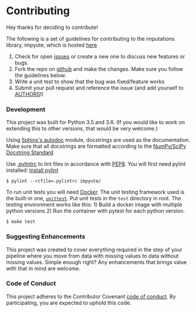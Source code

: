 # Contributing

Hey thanks for deciding to contribute!

The following is a set of guidelines for contributing to the imputations library, impyute, which is hosted [here](https://github.com/eltonlaw/impyute) 

1. Check for open [issues](https://github.com/eltonlaw/impyute/issues) or create a new one to discuss new features or bugs.
2. Fork the repo on [github](https://github.com/eltonlaw/impyute) and make the changes. Make sure you follow the guidelines below.
3. Write a unit test to show that the bug was fixed/feature works 
4. Submit your pull request and reference the issue (and add yourself to [AUTHORS](https://github.com/eltonlaw/impyute/blob/master/AUTHORS.rst)!)

### Development

This project was built for Python 3.5 and 3.6. (If you would like to work on extending this to other versions, that would be very welcome.)

Using [Sphinx's autodoc](http://www.sphinx-doc.org/en/stable/ext/autodoc.html) module, docstrings are used as the documentation. Make sure that all docstrings are formatted according to the [NumPy/SciPy Docstring Standard](https://github.com/numpy/numpy/blob/master/doc/HOWTO_DOCUMENT.rst.txt#docstring-standard)

Use [.pylintrc](https://github.com/eltonlaw/impyute/blob/master/.pylintrc) to lint files in accordance with [PEP8](https://www.python.org/dev/peps/pep-0008/). You will first need pylint installed: [install pylint](https://www.pylint.org/#install)

    $ pylint --rcfile=.pylintrc impyute/

To run unit tests you will need [Docker](https://docs.docker.com/install/). The unit testing framework used is the built-in one, [`unittest`](https://docs.python.org/3.6/library/unittest.html). Put unit tests in the `test` directory in root. The testing environment works like this: 1) Build a docker image with multiple python versions 2) Run the container with pytest for each python version.

    $ make test


### Suggesting Enhancements

This project was created to cover everything required in the step of your pipeline where you move from data with missing values to data without missing values. Simple enough right? Any enhancements that brings value with that in mind are welcome.

### Code of Conduct

This project adheres to the Contributor Covenant [code of conduct](CODE_OF_CONDUCT.md). By participating, you are expected to uphold this code.

